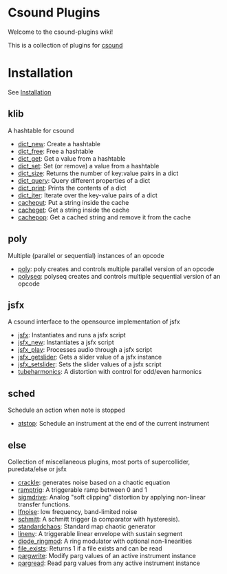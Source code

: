 # Csound Plugins

Welcome to the csound-plugins wiki! 

This is a collection of plugins for [csound](https://csound.com/)

# Installation

See [Installation](Installation.md)


## klib

A hashtable for csound

* [dict_new](opcodes/dict_new.md): Create a hashtable 
* [dict_free](opcodes/dict_free.md): Free a hashtable 
* [dict_get](opcodes/dict_get.md): Get a value from a hashtable 
* [dict_set](opcodes/dict_set.md): Set (or remove) a value from a hashtable 
* [dict_size](opcodes/dict_size.md): Returns the number of key:value pairs in a dict 
* [dict_query](opcodes/dict_query.md): Query different properties of a dict 
* [dict_print](opcodes/dict_print.md): Prints the contents of a dict 
* [dict_iter](opcodes/dict_iter.md): Iterate over the key-value pairs of a dict 
* [cacheput](opcodes/cacheput.md): Put a string inside the cache 
* [cacheget](opcodes/cacheget.md): Get a string inside the cache 
* [cachepop](opcodes/cachepop.md): Get a cached string and remove it from the cache 


## poly

Multiple (parallel or sequential) instances of an opcode

* [poly](opcodes/poly.md): poly creates and controls multiple parallel version of an opcode 
* [polyseq](opcodes/polyseq.md): polyseq creates and controls multiple sequential version of an opcode 


## jsfx

A csound interface to the opensource implementation of jsfx

* [jsfx](opcodes/jsfx.md): Instantiates and runs a jsfx script 
* [jsfx_new](opcodes/jsfx_new.md): Instantiates a jsfx script 
* [jsfx_play](opcodes/jsfx_play.md): Processes audio through a jsfx script 
* [jsfx_getslider](opcodes/jsfx_getslider.md): Gets a slider value of a jsfx instance 
* [jsfx_setslider](opcodes/jsfx_setslider.md): Sets the slider values of a jsfx script 
* [tubeharmonics](opcodes/tubeharmonics.md): A distortion with control for odd/even harmonics 


## sched

Schedule an action when note is stopped

* [atstop](opcodes/atstop.md): Schedule an instrument at the end of the current instrument 


## else

Collection of miscellaneous plugins, most ports of supercollider, puredata/else or jsfx

* [crackle](opcodes/crackle.md): generates noise based on a chaotic equation 
* [ramptrig](opcodes/ramptrig.md): A triggerable ramp between 0 and 1 
* [sigmdrive](opcodes/sigmdrive.md): Analog "soft clipping" distortion by applying non-linear transfer functions. 
* [lfnoise](opcodes/lfnoise.md): low frequency, band-limited noise 
* [schmitt](opcodes/schmitt.md): A schmitt trigger (a comparator with hysteresis). 
* [standardchaos](opcodes/standardchaos.md): Standard map chaotic generator 
* [linenv](opcodes/linenv.md): A triggerable linear envelope with sustain segment 
* [diode_ringmod](opcodes/diode_ringmod.md): A ring modulator with optional non-linearities 
* [file_exists](opcodes/file_exists.md): Returns 1 if a file exists and can be read 
* [pargwrite](opcodes/pargwrite.md): Modify parg values of an active instrument instance 
* [pargread](opcodes/pargread.md): Read parg values from any active instrument instance 




